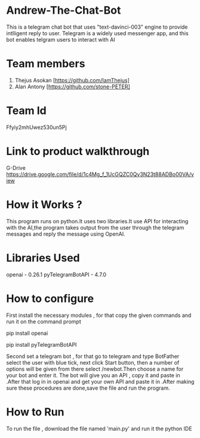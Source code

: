 # Andrew-The-Chat-Bot
This is a telegram chat bot that uses "text-davinci-003" engine
to provide intlligent reply to user. Telegram is a widely used messenger app, and this bot enables telgram users to interact with AI

# Team members
1. Thejus Asokan [https://github.com/IamThejus]
2. Alan Antony [https://github.com/stone-PETER]

# Team Id
Ffyiy2mhUwez530un5Pj
# Link to product walkthrough

G-Drive https://drive.google.com/file/d/1c4Mg_f_1UcGQZC0Qy3N23t88ADBo00VA/view


# How it Works ?
This program runs on python.It uses two libraries.It use API for interacting with the AI,the program takes output from the user through the telegram messages and reply the message using OpenAI.

# Libraries Used

openai - 0.26.1
pyTelegramBotAPI - 4.7.0

# How to configure

First install the necessary modules , for that copy the given commands and run it on the command prompt

pip install openai

pip install pyTelegramBotAPI

Second set a telegram bot , for that go to telegram and type BotFather select the user with blue tick, next click Start button, then a number of options will be given from there select /newbot.Then choose a name for your bot and enter it.
The bot will give you an API , copy it and paste in <API TOKEN TELEGRAM BOT>.After that log in in openai and get your own API and paste it in <API TOKEN OPENAI>.After making sure these procedures are done,save the file and run the program.

# How to Run

To run the file , download the file named 'main.py' and run it the python IDE
